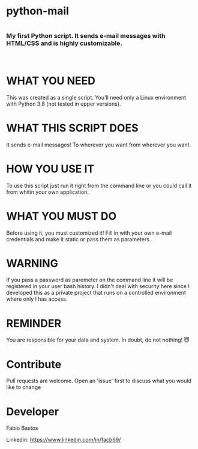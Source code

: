 # python-mail


# <h3>My first Python script. It sends e-mail messages with HTML/CSS and is highly customizable.</h3>

<br/>

# WHAT YOU NEED

This was created as a single script. You'll need only a Linux environment with Python 3.8 (not tested in upper versions).

# WHAT THIS SCRIPT DOES

It sends e-mail messages! To wherever you want from wherever you want.

# HOW YOU USE IT

To use this script just run it right from the command line or you could call it from whitin your own application.

# WHAT YOU MUST DO

Before using it, you must customized it! Fill in with your own e-mail credentials and make it static or pass them as parameters.

# WARNING

If you pass a password as paremeter on the command line it will be registered in your user bash history. I didn't deal with security here since I developed this as a private project that runs on a controlled environment where only I has access.

# REMINDER

You are responsible for your data and system. In doubt, do not nothing! 😇

# Contribute

Pull requests are welcome. Open an 'issue' first to discuss what you would like to change

# Developer

Fabio Bastos

Linkedin: https://www.linkedin.com/in/facb69/
